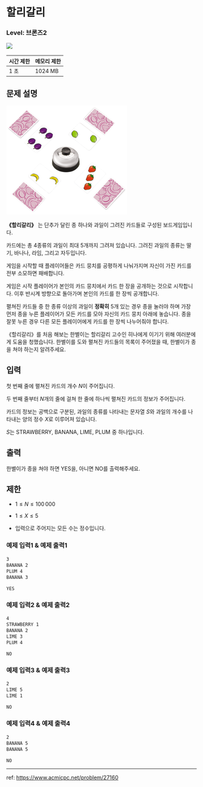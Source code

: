 # 할리갈리

### Level: 브론즈2

<img class="left" src="https://d2gd6pc034wcta.cloudfront.net/tier/4.svg" style="width: 20px" />

| 시간 제한 | 메모리 제한 |
| -------- | ---------- |
| 1 초 | 1024 MB |

## 문제 설명

<img alt="exam_1" src="./exam_1.png" style="max-width: 320px">

**《할리갈리》** 는 단추가 달린 종 하나와 과일이 그려진 카드들로 구성된 보드게임입니다.

카드에는 총 $4$종류의 과일이 최대 $5$개까지 그려져 있습니다. 그려진 과일의 종류는 딸기, 바나나, 라임, 그리고 자두입니다.

게임을 시작할 때 플레이어들은 카드 뭉치를 공평하게 나눠가지며 자신이 가진 카드를 전부 소모하면 패배합니다.

게임은 시작 플레이어가 본인의 카드 뭉치에서 카드 한 장을 공개하는 것으로 시작합니다. 이후 반시계 방향으로 돌아가며 본인의 카드를 한 장씩 공개합니다.

펼쳐진 카드들 중 한 종류 이상의 과일이 **정확히** $5$개 있는 경우 종을 눌러야 하며 가장 먼저 종을 누른 플레이어가 모든 카드를 모아 자신의 카드 뭉치 아래에 놓습니다. 종을 잘못 누른 경우 다른 모든 플레이어에게 카드를 한 장씩 나누어줘야 합니다.

《할리갈리》를 처음 해보는 한별이는 할리갈리 고수인 히나에게 이기기 위해 여러분에게 도움을 청했습니다. 한별이를 도와 펼쳐진 카드들의 목록이 주어졌을 때, 한별이가 종을 쳐야 하는지 알려주세요.

## 입력

첫 번째 줄에 펼쳐진 카드의 개수 $N$이 주어집니다.

두 번째 줄부터 $N$개의 줄에 걸쳐 한 줄에 하나씩 펼쳐진 카드의 정보가 주어집니다.

카드의 정보는 공백으로 구분된, 과일의 종류를 나타내는 문자열 $S$와 과일의 개수를 나타내는 양의 정수 $X$로 이루어져 있습니다. 

$S$는 STRAWBERRY, BANANA, LIME, PLUM 중 하나입니다.

## 출력

한별이가 종을 쳐야 하면 YES을, 아니면 NO를 출력해주세요.

## 제한

- $1 \le N \le 100\,000$ 
 
- $1 \le X \le 5$ 

- 입력으로 주어지는 모든 수는 정수입니다.

### 예제 입력1 & 예제 출력1

```text
3
BANANA 2
PLUM 4
BANANA 3

```

```text
YES

```

### 예제 입력2 & 예제 출력2

```text
4
STRAWBERRY 1
BANANA 2
LIME 3
PLUM 4

```

```text
NO

```

### 예제 입력3 & 예제 출력3

```text
2
LIME 5
LIME 1

```

```text
NO

```

### 예제 입력4 & 예제 출력4

```text
2
BANANA 5
BANANA 5

```

```text
NO

```

---

ref: https://www.acmicpc.net/problem/27160